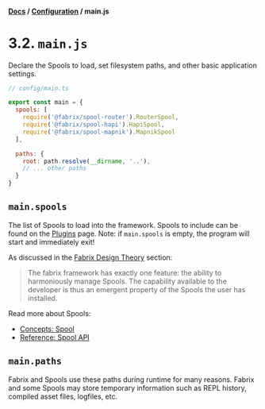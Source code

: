 #### [Docs](../../) / [Configuration](./) / main.js

# 3.2. `main.js`

Declare the Spools to load, set filesystem paths, and other basic application settings.

```js
// config/main.ts

export const main = {
  spools: [
    require('@fabrix/spool-router').RouterSpool,
    require('@fabrix/spool-hapi').HapiSpool,
    require('@fabrix/spool-mapnik').MapnikSpool
  ],

  paths: {
    root: path.resolve(__dirname, '..'),
    // ... other paths
  }
}
```

## `main.spools`

The list of Spools to load into the framework. Spools to include can be found on the [Plugins](http://fabrix.app/plugins) page. Note: if `main.spools` is empty, the program will start and immediately exit!

As discussed in the [Fabrix Design Theory](../ref/theory.md) section:

> The fabrix framework has exactly one feature: the ability to harmoniously manage Spools.
> The capability available to the developer is thus an emergent property of the Spools the user has installed. 

Read more about Spools:
- [Concepts: Spool](../build/spool.md)
- [Reference: Spool API](../ref/spool.md)

## `main.paths`

Fabrix and Spools use these paths during runtime for many reasons. Fabrix and some Spools may store temporary information such as REPL history, compiled asset files, logfiles, etc.
